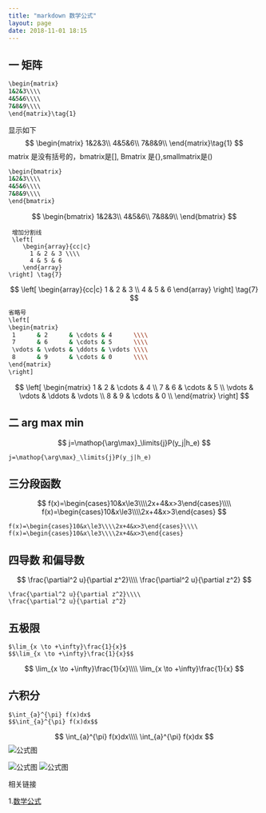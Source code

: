 ```yaml
---
title: "markdown 数学公式"
layout: page
date: 2018-11-01 18:15
---
```




## 一 矩阵

```bash
\begin{matrix}
1&2&3\\\\
4&5&6\\\\
7&8&9\\\\
\end{matrix}\tag{1}
```

显示如下
$$
\begin{matrix}
1&2&3\\
4&5&6\\
7&8&9\\
\end{matrix}\tag{1}
$$
matrix 是没有括号的，bmatrix是[], Bmatrix 是{},smallmatrix是()

```bash
\begin{bmatrix}
1&2&3\\\\
4&5&6\\\\
7&8&9\\\\
\end{bmatrix}
```

$$
\begin{bmatrix}
1&2&3\\
4&5&6\\
7&8&9\\
\end{bmatrix}
$$

```
 增加分割线
 \left[
    \begin{array}{cc|c}
      1 & 2 & 3 \\\\
      4 & 5 & 6
    \end{array}
\right] \tag{7}
```

$$
\left[
    \begin{array}{cc|c}
      1 & 2 & 3 \\
      4 & 5 & 6
    \end{array}
\right] \tag{7}
$$

```bash
省略号
\left[
\begin{matrix}
 1      & 2      & \cdots & 4      \\\\
 7      & 6      & \cdots & 5      \\\\
 \vdots & \vdots & \ddots & \vdots \\\\
 8      & 9      & \cdots & 0      \\\\
\end{matrix}
\right]
```

$$
\left[
\begin{matrix}
 1      & 2      & \cdots & 4      \\
 7      & 6      & \cdots & 5      \\
 \vdots & \vdots & \ddots & \vdots \\
 8      & 9      & \cdots & 0      \\
\end{matrix}
\right]
$$
## 二 arg max min

$$
j=\mathop{\arg\max}_\limits{j}P(y_j|h_e)
$$

```
j=\mathop{\arg\max}_\limits{j}P(y_j|h_e)
```



## 三分段函数

$$
f(x)=\begin{cases}10&x\le3\\\\2x+4&x>3\end{cases}\\\\
f(x)=\begin{cases}10&x\le3\\\\2x+4&x>3\end{cases}
$$

```
f(x)=\begin{cases}10&x\le3\\\\2x+4&x>3\end{cases}\\\\
f(x)=\begin{cases}10&x\le3\\\\2x+4&x>3\end{cases}
```

## 四导数 和偏导数

$$
\frac{\partial^2 u}{\partial z^2}\\\\
\frac{\partial^2 u}{\partial z^2}
$$

```
\frac{\partial^2 u}{\partial z^2}\\\\
\frac{\partial^2 u}{\partial z^2}
```

## 五极限

```
$\lim_{x \to +\infty}\frac{1}{x}$
$$\lim_{x \to +\infty}\frac{1}{x}$$
```

$$
\lim_{x \to +\infty}\frac{1}{x}\\\\
\lim_{x \to +\infty}\frac{1}{x}
$$

## 六积分

```
$\int_{a}^{\pi} f(x)dx$
$$\int_{a}^{\pi} f(x)dx$$
```


$$
\int_{a}^{\pi} f(x)dx\\\\
\int_{a}^{\pi} f(x)dx
$$
<img src="/wiki/static/images/markdown1.png" alt="公式图" />

<img src="/wiki/static/images/markdown2.png" alt="公式图" />

<img src="/wiki/static/images/markdown3.png" alt="公式图" />



相关链接

1.[数学公式](https://blog.csdn.net/qq_37656398/article/details/79308997)